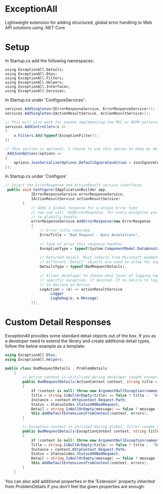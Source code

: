 # ExceptionAll
Lightweight extension for adding structured, global error handling to Web API solutions using .NET Core

# Setup
In Startup.cs add the following namespaces:
```
using ExceptionAll.Details;
using ExceptionAll.Dtos;
using ExceptionAll.Filters;
using ExceptionAll.Helpers;
using ExceptionAll.Interfaces;
using ExceptionAll.Services;
```

In Startup.cs under 'ConfigureServices':

```csharp
services.AddSingleton<IErrorResponseService, ErrorResponseService>();
services.AddSingleton<IActionResultService, ActionResultService>();

// This will also work for anyone implementing the MVC or REPR patterns
services.AddControllers(x =>
{
    x.Filters.Add(typeof(ExceptionFilter));
})

// This section is optional. I choose to use this option to keep my objects from returning nulls
.AddJsonOptions(options =>
{
    options.JsonSerializerOptions.DefaultIgnoreCondition = JsonIgnoreCondition.WhenWritingNull;
});
```

In Startup.cs under 'Configure'

```csharp
// Inject the ErrorResponse and ActionResult service interfaces
 public void Configure(IApplicationBuilder app,
            IErrorResponseService errorResponseService,
            IActionResultService actionResultService)
        {
            // Adds a global response for a unique Error type
            // You can call 'AddErrorResponse' for every exception you would like
            // to globally handle
            errorResponseService.AddErrorResponse(new ErrorResponse
            {
                // Error title returned
                ErrorTitle = "Bad Request - Data Annotations",
                
                // Type of error this response handles
                ExceptionType = typeof(System.ComponentModel.DataAnnotations.ValidationException),
                
                // Returned object. Must inherit from Microsoft.AspNetCore.Mvc.ProblemDetails
                // Different 'Detail' objects are used to allow for support in Swagger documentation
                DetailsType = typeof(BadRequestDetails),
                
                // Allows developer to choose what level of logging happens for the 
                // specific exception, if desired. If no desire to log, you don't have
                // to declare an Action   
                LogAction = (e) => actionResultService
                    .Logger
                    .LogDebug(e, e.Message)
            });
```

# Custom Detail Responses
ExceptionAll provides some standard detail objects out of the box. If you as a developer need to extend the library
and create additional detail types, follow the below example as a template:

```csharp
using ExceptionAll.Dtos;
using ExceptionAll.Helpers;

public class BadRequestDetails : ProblemDetails
    {
        // Action context is utitilized during developer caught exceptions
        public BadRequestDetails(ActionContext context, string title = null, string message = null, List<ErrorDetail> errors = null)
        {
            if (context is null) throw new ArgumentNullException(nameof(context));
            Title = string.IsNullOrEmpty(title) == false ? title :  "Bad Request";
            Instance = context.HttpContext.Request.Path;
            Status = StatusCodes.Status400BadRequest;
            Detail = string.IsNullOrEmpty(message) == false ? message : "See errors or logs for more details";
            this.AddDefaultExtensionsFromContext(context, errors);
        }

        // Exception context is utilized during global, filter-caught exceptions
        public BadRequestDetails(ExceptionContext context, string title = null, string message = null, List<ErrorDetail> errors = null)
        {
            if (context is null) throw new ArgumentNullException(nameof(context));
            Title = string.IsNullOrEmpty(title) == false ? title :  "Bad Request";
            Instance = context.HttpContext.Request.Path;
            Status = StatusCodes.Status400BadRequest;
            Detail = string.IsNullOrEmpty(message) == false ? message : "See errors or logs for more details";
            this.AddDefaultExtensionsFromContext(context, errors);
        }
    }
```

You can also add additional properties in the 'Extension' property inherited from ProblemDetails if you don't feel the given properties are enough.

